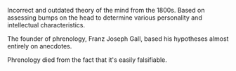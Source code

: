 Incorrect and outdated theory of the mind from the 1800s. Based on assessing bumps on the head to determine various personality and intellectual characteristics.

The founder of phrenology, Franz Joseph Gall, based his hypotheses almost entirely on anecdotes. 

Phrenology died from the fact that it's easily falsifiable.